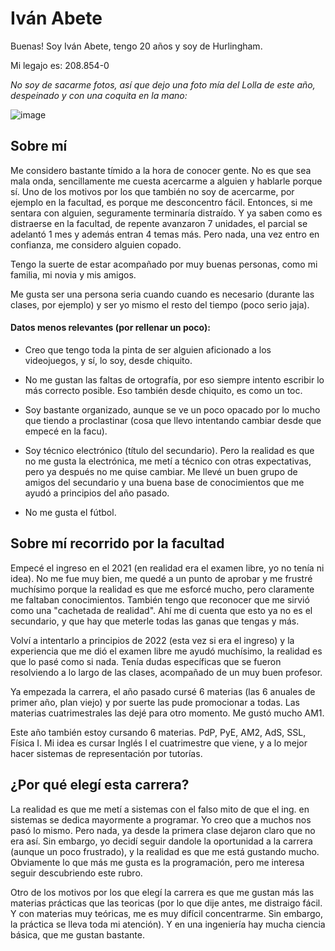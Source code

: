 # Iván Abete
Buenas! Soy Iván Abete, tengo 20 años y soy de Hurlingham. 

Mi legajo es: 208.854-0

*No soy de sacarme fotos, así que dejo una foto mía del Lolla de este año, despeinado y con una coquita en la mano:*

![image](https://user-images.githubusercontent.com/129530018/231304060-bee85208-9f90-47c0-8e73-79ef7e675ad4.png)


## Sobre mí 
Me considero bastante tímido a la hora de conocer gente. No es que sea mala onda, sencillamente me cuesta acercarme a alguien y hablarle
porque sí. Uno de los motivos por los que también no soy de acercarme, por ejemplo en la facultad, es porque me desconcentro fácil.
Entonces, si me sentara con alguien, seguramente terminaría distraído. Y ya saben como es distraerse en la facultad,
de repente avanzaron 7 unidades, el parcial se adelantó 1 mes y además entran 4 temas más.
Pero nada, una vez entro en confianza, me considero alguien copado.

Tengo la suerte de estar acompañado por muy buenas personas, como mi familia, mi novia y mis amigos.

Me gusta ser una persona seria cuando cuando es necesario (durante las clases, por ejemplo) y ser yo mismo el resto del tiempo (poco serio jaja).

#### Datos menos relevantes (por rellenar un poco):

- Creo que tengo toda la pinta de ser alguien aficionado a los videojuegos, y sí, lo soy, desde chiquito.

- No me gustan las faltas de ortografía, por eso siempre intento escribir lo más correcto posible. Eso también desde chiquito, es como un toc.

- Soy bastante organizado, aunque se ve un poco opacado por lo mucho que tiendo a proclastinar (cosa que llevo intentando cambiar desde que empecé en la facu).   

- Soy técnico electrónico (título del secundario). Pero la realidad es que no me gusta la electrónica, me metí a técnico con otras expectativas, pero ya después no me quise cambiar. Me llevé un buen grupo de amigos del secundario y una buena base de conocimientos que me ayudó a principios del año pasado.

- No me gusta el fútbol. 

## Sobre mí recorrido por la facultad
Empecé el ingreso en el 2021 (en realidad era el examen libre, yo no tenía ni idea). No me fue muy bien, me quedé a un punto de aprobar y me frustré muchísimo
porque la realidad es que me esforcé mucho, pero claramente me faltaban conocimientos. También tengo que reconocer que me sirvió como una "cachetada de realidad". 
Ahí me di cuenta que esto ya no es el secundario, y que hay que meterle todas las ganas que tengas y más. 

Volví a intentarlo a principios de 2022 (esta vez si era el ingreso) y la experiencia que me dió el examen libre me ayudó muchísimo, la realidad es que
lo pasé como si nada. Tenía dudas específicas que se fueron resolviendo a lo largo de las clases, acompañado de un muy buen profesor.

Ya empezada la carrera, el año pasado cursé 6 materias (las 6 anuales de primer año, plan viejo) y por suerte las pude promocionar a todas. Las materias cuatrimestrales las dejé para otro momento. Me gustó mucho AM1.

Este año también estoy cursando 6 materias. PdP, PyE, AM2, AdS, SSL, Física I. Mi idea es cursar Inglés I el cuatrimestre que viene, y a lo mejor hacer sistemas
de representación por tutorías.

## ¿Por qué elegí esta carrera?
La realidad es que me metí a sistemas con el falso mito de que el ing. en sistemas se dedica mayormente a programar. Yo creo que a muchos nos pasó lo mismo. 
Pero nada, ya desde la primera clase dejaron claro que no era así. Sin embargo, yo decidí seguir dandole la oportunidad a la carrera (aunque un poco frustrado), 
y la realidad es que me está gustando mucho. Obviamente lo que más me gusta es la programación, pero me interesa seguir descubriendo este rubro. 

Otro de los motivos por los que elegí la carrera es que me gustan más las materias prácticas que las teoricas (por lo que dije antes, 
me distraigo fácil. Y con materias muy teóricas, me es muy difícil concentrarme. Sin embargo, la práctica se lleva toda mi atención). Y en una ingeniería hay mucha ciencia básica, que me gustan bastante.
